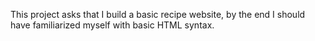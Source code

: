 This project asks that I build a basic recipe website, by the end I should have familiarized myself with basic HTML syntax.